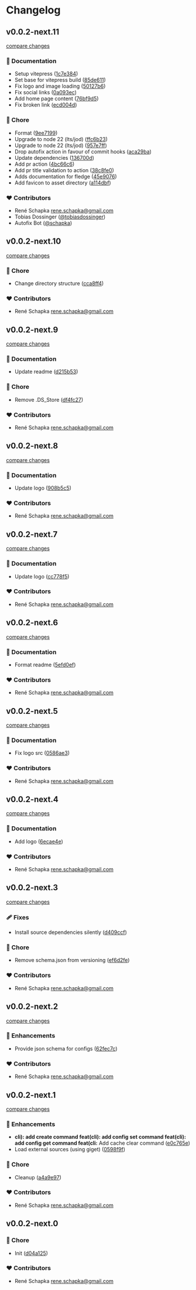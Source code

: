 # Changelog

## v0.0.2-next.11

[compare changes](https://github.com/schapka/fledge/compare/v0.0.2-next.10...v0.0.2-next.11)

### 📖 Documentation

- Setup vitepress ([1c7e384](https://github.com/schapka/fledge/commit/1c7e384))
- Set base for vitepress build ([85de611](https://github.com/schapka/fledge/commit/85de611))
- Fix logo and image loading ([50127b6](https://github.com/schapka/fledge/commit/50127b6))
- Fix social links ([0a093ec](https://github.com/schapka/fledge/commit/0a093ec))
- Add home page content ([76bf9d5](https://github.com/schapka/fledge/commit/76bf9d5))
- Fix broken link ([ecd004d](https://github.com/schapka/fledge/commit/ecd004d))

### 🏡 Chore

- Format ([9ee7199](https://github.com/schapka/fledge/commit/9ee7199))
- Upgrade to node 22 (lts/jod) ([ffc6b23](https://github.com/schapka/fledge/commit/ffc6b23))
- Upgrade to node 22 (lts/jod) ([957e7ff](https://github.com/schapka/fledge/commit/957e7ff))
- Drop autofix action in favour of commit hooks ([aca29ba](https://github.com/schapka/fledge/commit/aca29ba))
- Update dependencies ([136700d](https://github.com/schapka/fledge/commit/136700d))
- Add pr action ([4bc66c6](https://github.com/schapka/fledge/commit/4bc66c6))
- Add pr title validation to action ([38c8fe0](https://github.com/schapka/fledge/commit/38c8fe0))
- Adds documentation for fledge ([45e9076](https://github.com/schapka/fledge/commit/45e9076))
- Add favicon to asset directory ([a114dbf](https://github.com/schapka/fledge/commit/a114dbf))

### ❤️ Contributors

- René Schapka <rene.schapka@gmail.com>
- Tobias Dossinger ([@tobiasdossinger](http://github.com/tobiasdossinger))
- Autofix Bot ([@schapka](http://github.com/schapka))

## v0.0.2-next.10

[compare changes](https://github.com/schapka/fledge/compare/v0.0.2-next.9...v0.0.2-next.10)

### 🏡 Chore

- Change directory structure ([cca8ff4](https://github.com/schapka/fledge/commit/cca8ff4))

### ❤️ Contributors

- René Schapka <rene.schapka@gmail.com>

## v0.0.2-next.9

[compare changes](https://github.com/schapka/fledge/compare/v0.0.2-next.8...v0.0.2-next.9)

### 📖 Documentation

- Update readme ([d215b53](https://github.com/schapka/fledge/commit/d215b53))

### 🏡 Chore

- Remove .DS_Store ([df4fc27](https://github.com/schapka/fledge/commit/df4fc27))

### ❤️ Contributors

- René Schapka <rene.schapka@gmail.com>

## v0.0.2-next.8

[compare changes](https://github.com/schapka/fledge/compare/v0.0.2-next.7...v0.0.2-next.8)

### 📖 Documentation

- Update logo ([908b5c5](https://github.com/schapka/fledge/commit/908b5c5))

### ❤️ Contributors

- René Schapka <rene.schapka@gmail.com>

## v0.0.2-next.7

[compare changes](https://github.com/schapka/fledge/compare/v0.0.2-next.6...v0.0.2-next.7)

### 📖 Documentation

- Update logo ([cc778f5](https://github.com/schapka/fledge/commit/cc778f5))

### ❤️ Contributors

- René Schapka <rene.schapka@gmail.com>

## v0.0.2-next.6

[compare changes](https://github.com/schapka/fledge/compare/v0.0.2-next.5...v0.0.2-next.6)

### 📖 Documentation

- Format readme ([5efd0ef](https://github.com/schapka/fledge/commit/5efd0ef))

### ❤️ Contributors

- René Schapka <rene.schapka@gmail.com>

## v0.0.2-next.5

[compare changes](https://github.com/schapka/fledge/compare/v0.0.2-next.4...v0.0.2-next.5)

### 📖 Documentation

- Fix logo src ([0586ae3](https://github.com/schapka/fledge/commit/0586ae3))

### ❤️ Contributors

- René Schapka <rene.schapka@gmail.com>

## v0.0.2-next.4

[compare changes](https://github.com/schapka/fledge/compare/v0.0.2-next.3...v0.0.2-next.4)

### 📖 Documentation

- Add logo ([6ecae4e](https://github.com/schapka/fledge/commit/6ecae4e))

### ❤️ Contributors

- René Schapka <rene.schapka@gmail.com>

## v0.0.2-next.3

[compare changes](https://github.com/schapka/fledge/compare/v0.0.2-next.2...v0.0.2-next.3)

### 🩹 Fixes

- Install source dependencies silently ([d409ccf](https://github.com/schapka/fledge/commit/d409ccf))

### 🏡 Chore

- Remove schema.json from versioning ([ef6d2fe](https://github.com/schapka/fledge/commit/ef6d2fe))

### ❤️ Contributors

- René Schapka <rene.schapka@gmail.com>

## v0.0.2-next.2

[compare changes](https://github.com/schapka/fledge/compare/v0.0.2-next.1...v0.0.2-next.2)

### 🚀 Enhancements

- Provide json schema for configs ([62fec7c](https://github.com/schapka/fledge/commit/62fec7c))

### ❤️ Contributors

- René Schapka <rene.schapka@gmail.com>

## v0.0.2-next.1

[compare changes](https://github.com/schapka/fledge/compare/v0.0.2-next.0...v0.0.2-next.1)

### 🚀 Enhancements

- **cli): add create command feat(cli): add config set command feat(cli): add config get command feat(cli:** Add cache clear command ([e0c765e](https://github.com/schapka/fledge/commit/e0c765e))
- Load external sources (using giget) ([0598f9f](https://github.com/schapka/fledge/commit/0598f9f))

### 🏡 Chore

- Cleanup ([a4a9e97](https://github.com/schapka/fledge/commit/a4a9e97))

### ❤️ Contributors

- René Schapka <rene.schapka@gmail.com>

## v0.0.2-next.0

### 🏡 Chore

- Init ([d04a125](https://github.com/schapka/fledge/commit/d04a125))

### ❤️ Contributors

- René Schapka <rene.schapka@gmail.com>
